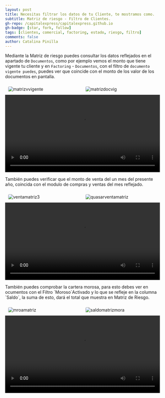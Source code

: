 ```yaml
---
layout: post
title: Necesitas filtrar los datos de tu Cliente, te mostramos como.
subtitle: Matriz de riesgo - Filtro de Clientes.
gh-repo: /capitalexpress/capitalexpress.github.io
gh-badge: [star, fork, follow]
tags: [clientes, comercial, factoring, estado, riesgo, filtro]
comments: false
author: Catalina Pinilla
---
```


Mediante la Matriz de riesgo puedes consultar los datos reflejados   en el apartado de `Documentos`, como por ejemplo  vemos el monto que tiene vigente tu cliente y en `Factoring` - `Documentos`, con el filtro de `documento vigente puedes`, puedes  ver que coincide con el monto de los valor de los documentos en pantalla.

  <style>
    .container {
      display: flex; 
      align-items: center;
    }
    .image-container {
      flex: 1;
      margin: 10px;
      max-width: 50%;
      
    }
    .image-container img {
      height: auto;
      display: block;
      margin: 0 auto;
      border-radius: 3px;
    }
  </style>

  <div class="container">
    <div class="image-container">
      <img src="https://cdn.capitalexpress.cl/img/matrizvvigente.png" alt="matrizvvigente">
    </div>
    <div class="image-container">
      <img src="https://cdn.capitalexpress.cl/img/matrizdocvig.png" alt="matrizdocvig">
    </div>
  </div>

<video width="100%"  controls>
  <source src="https://cdn.capitalexpress.cl/video/Filtrarmatrizderiesgoclientedeunclienteyverificarqueelmontototaldedocumentosvigentesesiguallacarteraclientevigente.mp4" type="video/mp4">
</video>

También puedes verificar que el monto de venta del un mes del presente año, coincida con el modulo de compras y ventas del mes reflejado. 

<!-- aqui se actualizó la pagina por lo que no coinciden imagenes con el video -->

 <style>
    .container {
      display: flex; 
      align-items: center;
    }
    .image-container {
      flex: 1;
      margin: 10px;
      max-width: 50%;
      
    }
    .image-container img {
      height: auto;
      display: block;
      margin: 0 auto;
      border-radius: 3px;
    }
  </style>
  


  <div class="container">
    <div class="image-container">
      <img src="https://cdn.capitalexpress.cl/img/ventamatriz3.png" alt="ventamatriz3">
    </div>
    <div class="image-container">
      <img src="https://cdn.capitalexpress.cl/img/quasarventamatriz.png" alt="quasarventamatriz">
    </div>
  </div>

<video width="100%"  controls>
  <source src="https://cdn.capitalexpress.cl/video/Filtrar_matriz_de_riesgocaso2.mp4" type="video/mp4">
</video>

  También puedes comprobar la cartera morosa, para esto debes ver en ocumentos con el Filtro ´Moroso´Activado y lo que se refleje en la columna ´Saldo´, la suma de esto, dará el total que muestra en Matriz de Riesgo.

   <style>
    .container {
      display: flex; 
      align-items: center;
    }
    .image-container {
      flex: 1;
      margin: 10px;
      max-width: 50%;
      
    }
    .image-container img {
      height: auto;
      display: block;
      margin: 0 auto;
      border-radius: 3px;
    }
  </style>

  <div class="container">
    <div class="image-container">
      <img src="https://cdn.capitalexpress.cl/img/mroamatriz.png" alt="mroamatriz">
    </div>
    <div class="image-container">
      <img src="https://cdn.capitalexpress.cl/img/saldomatrizmora.png" alt="saldomatrizmora">
    </div>
  </div>


<video width="100%"  controls>
  <source src="https://cdn.capitalexpress.cl/video/Filtrar_matriz_de_riesgo_caso3.mp4" type="video/mp4">
</video>